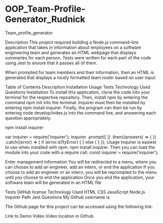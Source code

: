 # OOP_Team-Profile-Generator_Rudnick
Team_profile_generator

Description
This project required building a Node.js command-line application that takes in information about employees on a software engineering team and generates an HTML webpage that displays summaries for each person. Tests were written for each part of the code using Jest to ensure that it passes all of them.

When prompted for team members and their information, then an HTML is generated that displays a nicely formatted team roster based on user input.

Table of Contents
Description
Installation
Usage
Tests
Technology Used
Questions
Installation
To install this application, clone the code into your terminal for the respective repository. Then, install npm by entering the command npm init into the terminal. Inquirer must then be installed by entering npm install inquirer. Finally, the program can then be run by entering node develop/index.js into the command line, and answering each question appropriately.

npm install inquirer

var inquirer = require('inquirer');
  inquirer
    .prompt([
    ])
    .then((answers) => {
    })
    .catch((error) => {
      if (error.isTtyError) {
      } else {
      }
    });
Usage
Inquirer is easiest to use when installed with npm: npm install inquirer. Then you can load the module into your code with a require call: const inquirer = require(‘inquirer’);

Enter management information
You will be redirected to a menu, where you can choose to add an engineer, add an intern, or end the application
If you choose to add an engineer or an intern, you will be reprompted to the menu until you choose to end the application
Once you end the application, your software team will be generated in an HTML file


Tests
GitHub license
Technology Used
HTML
CSS
JavaScript
Node.js
Inquirer
Path
Jest
Questions
My Github username is 

The Github page for this project can be accessed using the following link: 

Link to Demo Video
Video location in Github
